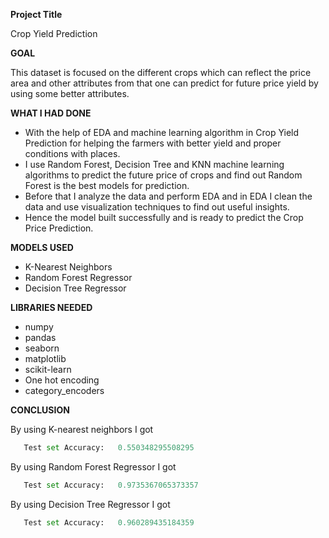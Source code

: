**Project Title**

Crop Yield Prediction

**GOAL**

This dataset is focused on the different crops which can reflect the price area and other attributes from that one can predict for future price yield by using some better attributes.


**WHAT I HAD DONE**

- With the help of EDA and machine learning algorithm in Crop Yield Prediction for helping the  farmers with better yield and proper conditions   with places. 
- I use Random Forest, Decision Tree and KNN machine learning algorithms to predict the future price of crops and find out Random Forest is the   best models for prediction.
- Before that I analyze the data and perform EDA and in EDA I clean the data and use visualization techniques to find out useful insights.
- Hence the model built successfully and is ready to predict the Crop Price Prediction.

**MODELS USED**

-  K-Nearest Neighbors
-  Random Forest Regressor
-  Decision Tree Regressor

**LIBRARIES NEEDED**

- numpy
- pandas
- seaborn
- matplotlib
- scikit-learn
- One hot encoding
- category_encoders


**CONCLUSION**

 By using K-nearest neighbors I got 
 ```python
    Test set Accuracy:   0.550348295508295
 ``` 
By using Random Forest Regressor I got 
 ```python
    Test set Accuracy:   0.9735367065373357
 ``` 
By using Decision Tree Regressor I got 
 ```python
    Test set Accuracy:   0.960289435184359
 ``` 

